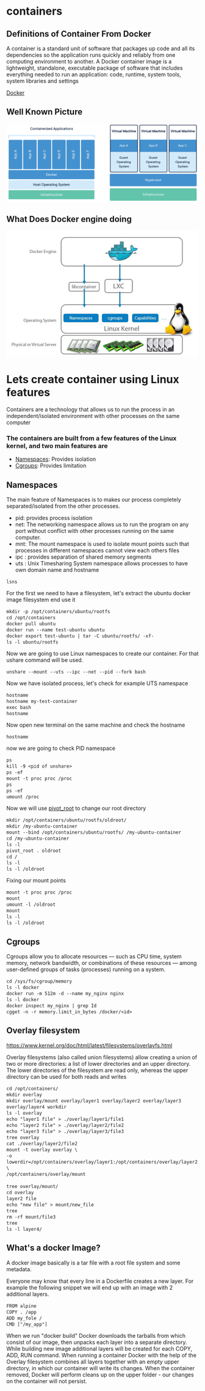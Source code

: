 # containers

## Definitions of Container From Docker
A container is a standard unit of software that packages up code and all its dependencies so the application runs quickly and reliably from one computing environment to another. A Docker container image is a lightweight, standalone, executable package of software that includes everything needed to run an application: code, runtime, system tools, system libraries and settings

[Docker](https://www.docker.com/resources/what-container/)
## Well Known Picture
![Well Known Picture](images/docker.webp?raw=true "Container VS VM")

## What Does Docker engine doing

![Well Known Picture](images/docker1.jpeg?raw=true "Docker Engine")
# Lets create container using Linux features
Containers are a technology that allows us to run the process in an independent/isolated environment with other processes on the same computer

### The containers are built from a few features of the Linux kernel, and two main features are 
* [Namespaces](https://man7.org/linux/man-pages/man7/namespaces.7.html): Provides isolation
* [Cgroups](https://man7.org/linux/man-pages/man7/cgroups.7.html): Provides limitation

## Namespaces
The main feature of Namespaces is to makes our process completely separated/isolated from the other processes. 
 * pid: provides process isolation
 * net: The networking namespace allows us to run the program on any port without conflict with other processes running on the same computer.
 * mnt: The mount namespace is used to isolate mount points such that processes in different namespaces cannot view each others files
 * ipc : provides separation of shared memory segments
 * uts : Unix Timesharing System namespace allows processes to have own domain name and hostname
 
 ```
 lsns
 ```

For the first we need to have a filesystem, let's extract the ubuntu docker image filesystem end use it
```
mkdir -p /opt/containers/ubuntu/rootfs
cd /opt/containers
docker pull ubuntu
docker run --name test-ubuntu ubuntu
docker export test-ubuntu | tar -C ubuntu/rootfs/ -xf-
ls -l ubuntu/rootfs
```
Now we are going to use Linux namespaces to create our container. For that ushare command will be used.

```
unshare --mount --uts --ipc --net --pid --fork bash
```

Now we have isolated process, let's check for example UTS namespace
```
hostname
hostname my-test-container
exec bash 
hostname
```
Now open new terminal on the same machine and check the hostname
```
hostname
```
now we are going to check PID namespace
```
ps
kill -9 <pid of unshare>
ps -ef 
mount -t proc proc /proc
ps 
ps -ef 
umount /proc
```
Now we will use [pivot_root](https://man7.org/linux/man-pages/man2/pivot_root.2.html) to change our root directory
```
mkdir /opt/containers/ubuntu/rootfs/oldroot/
mkdir /my-ubuntu-container
mount --bind /opt/containers/ubuntu/rootfs/ /my-ubuntu-container
cd /my-ubuntu-container 
ls -l 
pivot_root . oldroot
cd /
ls -l
ls -l /oldroot
```
Fixing our mount points
```
mount -t proc proc /proc
mount 
umount -l /oldroot
mount 
ls -l 
ls -l /oldroot
```
 


 ## Cgroups
 Cgroups allow you to allocate resources — such as CPU time, system memory, network bandwidth, or combinations of these resources — among user-defined groups of tasks (processes) running on a system. 
```
cd /sys/fs/cgroup/memory
ls -l docker
docker run -m 512m -d --name my_nginx nginx
ls -l docker
docker inspect my_nginx | grep Id 
cgget -n -r memory.limit_in_bytes /docker/<id>
```

 ## Overlay filesystem
 https://www.kernel.org/doc/html/latest/filesystems/overlayfs.html

 Overlay filesystems (also called union filesystems) allow creating a union of two or more directories: a list of lower directories and an upper directory. The lower directories of the filesystem are read only, whereas the upper directory can be used for both reads and writes

 ```
 cd /opt/containers/
 mkdir overlay
 mkdir overlay/mount overlay/layer1 overlay/layer2 overlay/layer3 overlay/layer4 workdir
 ls -l overlay
 echo "layer1 file" > ./overlay/layer1/file1
 echo "layer2 file" > ./overlay/layer2/file2
 echo "layer3 file" > ./overlay/layer3/file3
 tree overlay
 cat ./overlay/layer2/file2
 mount -t overlay overlay \
-o lowerdir=/opt/containers/overlay/layer1:/opt/containers/overlay/layer2:/opt/containers/overlay/layer3,upperdir=/opt/containers/overlay/layer4,workdir=/opt/containers/overlay/workdir \
/opt/containers/overlay/mount

tree overlay/mount/
cd overlay
layer2 file
echo "new file" > mount/new_file
tree
rm -rf mount/file3
tree
ls -l layer4/
```
## What's a docker Image?
A docker image basically is a tar file with a root file system and some metadata. 

Everyone may know that every line in a Dockerfile creates a new layer. For example the following snippet we will end up with an image with 2 additional layers.
```
FROM alpine
COPY . /app
ADD my_fole /
CMD ["/my_app"]
```
When we run "docker build" Docker downloads the tarballs from which consist of our image, then unpacks each layer into a separate directory. While building new image additional layers will be created for each COPY, ADD, RUN command. 
When running a container Docker with the help of the Overlay filesystem combines all layers together with an empty upper directory, in which our container will write its changes.
When the container removed, Docker will perform cleans up on the upper folder - our changes on the container will not persist.



